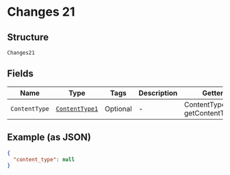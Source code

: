 
# Changes 21

## Structure

`Changes21`

## Fields

| Name | Type | Tags | Description | Getter | Setter |
|  --- | --- | --- | --- | --- | --- |
| `ContentType` | [`ContentType1`](../../doc/models/content-type-1.md) | Optional | - | ContentType1 getContentType() | setContentType(ContentType1 contentType) |

## Example (as JSON)

```json
{
  "content_type": null
}
```

